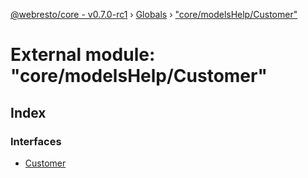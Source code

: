 [@webresto/core - v0.7.0-rc1](../README.md) › [Globals](../globals.md) › ["core/modelsHelp/Customer"](_core_modelshelp_customer_.md)

# External module: "core/modelsHelp/Customer"

## Index

### Interfaces

* [Customer](../interfaces/_core_modelshelp_customer_.customer.md)
